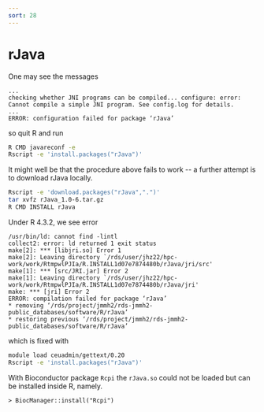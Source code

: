 ```yaml
---
sort: 28
---
```


# rJava

One may see the messages

```
...
checking whether JNI programs can be compiled... configure: error: Cannot compile a simple JNI program. See config.log for details.
...
ERROR: configuration failed for package ‘rJava’
```

so quit R and run

```bash
R CMD javareconf -e
Rscript -e 'install.packages("rJava")'
```

It might well be that the procedure above fails to work -- a further attempt is to download rJava locally.

```bash
Rscript -e 'download.packages("rJava",".")'
tar xvfz rJava_1.0-6.tar.gz
R CMD INSTALL rJava
```

Under R 4.3.2, we see error

```
/usr/bin/ld: cannot find -lintl
collect2: error: ld returned 1 exit status
make[2]: *** [libjri.so] Error 1
make[2]: Leaving directory `/rds/user/jhz22/hpc-work/work/RtmpwlPJIa/R.INSTALL1d07e7874480b/rJava/jri/src'
make[1]: *** [src/JRI.jar] Error 2
make[1]: Leaving directory `/rds/user/jhz22/hpc-work/work/RtmpwlPJIa/R.INSTALL1d07e7874480b/rJava/jri'
make: *** [jri] Error 2
ERROR: compilation failed for package ‘rJava’
* removing ‘/rds/project/jmmh2/rds-jmmh2-public_databases/software/R/rJava’
* restoring previous ‘/rds/project/jmmh2/rds-jmmh2-public_databases/software/R/rJava’
```

which is fixed with

```bash
module load ceuadmin/gettext/0.20
Rscript -e 'install.packages("rJava")'
```

With Bioconductor package `Rcpi` the `rJava.so` could not be loaded but can be installed inside R, namely.

```
> BiocManager::install("Rcpi")
```
